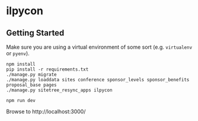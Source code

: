 # ilpycon

## Getting Started

Make sure you are using a virtual environment of some sort (e.g. `virtualenv` or
`pyenv`).

```
npm install
pip install -r requirements.txt
./manage.py migrate
./manage.py loaddata sites conference sponsor_levels sponsor_benefits proposal_base pages
./manage.py sitetree_resync_apps ilpycon

npm run dev
```

Browse to http://localhost:3000/
